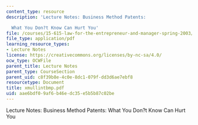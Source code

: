 ```yaml
---
content_type: resource
description: 'Lecture Notes: Business Method Patents:

  What You Don?t Know Can Hurt You'
file: /courses/15-615-law-for-the-entrepreneur-and-manager-spring-2003/aae6bdf09af6b46edc35e5b5b87c02be_xmullintbmp.pdf
file_type: application/pdf
learning_resource_types:
- Lecture Notes
license: https://creativecommons.org/licenses/by-nc-sa/4.0/
ocw_type: OCWFile
parent_title: Lecture Notes
parent_type: CourseSection
parent_uid: c8f39b8e-4c0e-8dc1-079f-dd3d6ae7ebf8
resourcetype: Document
title: xmullintbmp.pdf
uid: aae6bdf0-9af6-b46e-dc35-e5b5b87c02be
---
```

Lecture Notes: Business Method Patents:
What You Don?t Know Can Hurt You